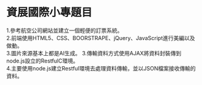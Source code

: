 <h1>資展國際小專題目</h1>
1.參考航空公司網站並建立一個輕便的訂票系統。<br/>
2.前端使用HTML5、CSS、BOORSTRAPE、jQuery、JavaScript進行美編以及做動。<br/>
3.圖片來源基本上都是AI生成。
3.傳輸資料方式使用AJAX將資料封裝傳到node.js設立的RestfulC環境。<br/>
4.主要使用node.js建立Restful環境去處理資料傳輸，並以JSON檔案接收傳輸的資料。

